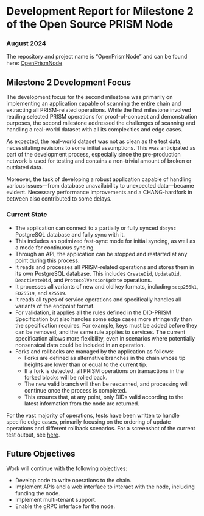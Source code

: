 ﻿
# Development Report for Milestone 2 of the Open Source PRISM Node
### August 2024

The repository and project name is “OpenPrismNode” and can be found here: [OpenPrismNode](https://github.com/bsandmann/OpenPrismNode)

## Milestone 2 Development Focus

The development focus for the second milestone was primarily on implementing an application capable of scanning the entire chain and extracting all PRISM-related operations. While the first milestone involved reading selected PRISM operations for proof-of-concept and demonstration purposes, the second milestone addressed the challenges of scanning and handling a real-world dataset with all its complexities and edge cases.

As expected, the real-world dataset was not as clean as the test data, necessitating revisions to some initial assumptions. This was anticipated as part of the development process, especially since the pre-production network is used for testing and contains a non-trivial amount of broken or outdated data.

Moreover, the task of developing a robust application capable of handling various issues—from database unavailability to unexpected data—became evident. Necessary performance improvements and a CHANG-hardfork in between also contributed to some delays.

### Current State

- The application can connect to a partially or fully synced `dbsync` PostgreSQL database and fully sync with it.
- This includes an optimized fast-sync mode for initial syncing, as well as a mode for continuous syncing.
- Through an API, the application can be stopped and restarted at any point during this process.
- It reads and processes all PRISM-related operations and stores them in its own PostgreSQL database. This includes `CreateDid`, `UpdateDid`, `DeactivateDid`, and `ProtocolVersionUpdate` operations.
- It processes all variants of new and old key formats, including `secp256k1`, `ED25519`, and `X25519`.
- It reads all types of service operations and specifically handles all variants of the endpoint format.
- For validation, it applies all the rules defined in the DID-PRISM Specification but also handles some edge cases more stringently than the specification requires. For example, keys must be added before they can be removed, and the same rule applies to services. The current specification allows more flexibility, even in scenarios where potentially nonsensical data could be included in an operation.
- Forks and rollbacks are managed by the application as follows:
  - Forks are defined as alternative branches in the chain whose tip heights are lower than or equal to the current tip.
  - If a fork is detected, all PRISM operations on transactions in the forked blocks will be rolled back.
  - The new valid branch will then be rescanned, and processing will continue once the process is completed.
  - This ensures that, at any point, only DIDs valid according to the latest information from the node are returned.

For the vast majority of operations, tests have been written to handle specific edge cases, primarily focusing on the ordering of update operations and different rollback scenarios. For a screenshot of the current test output, see [here](https://github.com/bsandmann/OpenPrismNode/blob/master/Documents/Testoutput_August_31_2024.jpg).

## Future Objectives

Work will continue with the following objectives:

- Develop code to write operations to the chain.
- Implement APIs and a web interface to interact with the node, including funding the node.
- Implement multi-tenant support.
- Enable the gRPC interface for the node.

